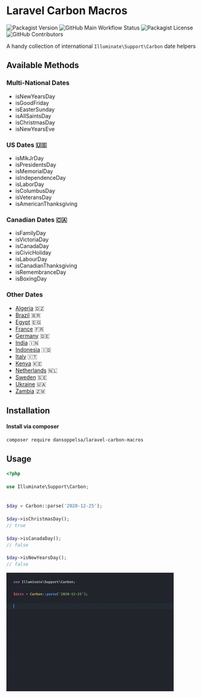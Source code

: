 # Laravel Carbon Macros

![Packagist Version](https://img.shields.io/packagist/v/dansoppelsa/laravel-carbon-macros) ![GitHub Main Workflow Status](https://img.shields.io/github/workflow/status/dansoppelsa/laravel-carbon-macros/Tests/master) ![Packagist License](https://img.shields.io/packagist/l/dansoppelsa/laravel-carbon-macros) ![GitHub Contributors](https://img.shields.io/github/contributors/dansoppelsa/laravel-carbon-macros)

A handy collection of international `Illuminate\Support\Carbon` date helpers

## Available Methods

### Multi-National Dates
- isNewYearsDay
- isGoodFriday
- isEasterSunday
- isAllSaintsDay
- isChristmasDay
- isNewYearsEve

### US Dates 🇺🇸

- isMlkJrDay
- isPresidentsDay
- isMemorialDay
- isIndependenceDay
- isLaborDay
- isColumbusDay
- isVeteransDay
- isAmericanThanksgiving

### Canadian Dates 🇨🇦
- isFamilyDay
- isVictoriaDay
- isCanadaDay
- isCivicHoliday
- isLabourDay
- isCanadianThanksgiving
- isRemembranceDay
- isBoxingDay

### Other Dates

- [Algeria](./docs/algeria.md) 🇩🇿
- [Brazil](./docs/brazil.md) 🇧🇷
- [Egypt](./docs/egypt.md) 🇪🇬
- [France](docs/france.md) 🇫🇷
- [Germany](./docs/germany.md) 🇩🇪
- [India](./docs/india.md) 🇮🇳
- [Indonesia](./docs/indonesia.md) 🇮🇩
- [Italy](./docs/italy.md) 🇮🇹
- [Kenya](./docs/kenya.md) 🇰🇪
- [Netherlands](./docs/netherlands.md) 🇳🇱
- [Sweden](./docs/sweden.md) 🇸🇪
- [Ukraine](./docs/ukraine.md) 🇺🇦
- [Zambia](./docs/zambia.md) 🇿🇲

## Installation
#### Install via composer
```
composer require dansoppelsa/laravel-carbon-macros
```

## Usage
```php
<?php

use Illuminate\Support\Carbon;


$day = Carbon::parse('2020-12-25');

$day->isChristmasDay();
// true

$day->isCanadaDay();
// false

$day->isNewYearsDay();
// false
```

![](./lcm-autocomplete.gif)
